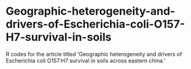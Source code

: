 # Geographic-heterogeneity-and-drivers-of-Escherichia-coli-O157-H7-survival-in-soils
R codes for the article titled 'Geographic heterogeneity and drivers of Escherichia coli O157:H7 survival in soils across eastern china.'
